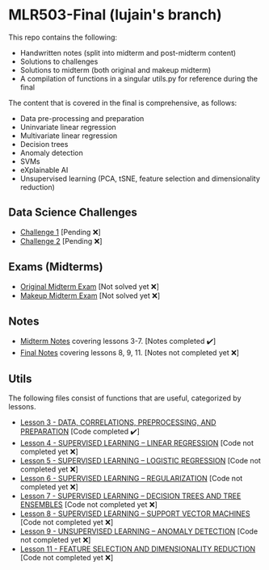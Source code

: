# MLR503-Final (lujain's branch)

This repo contains the following:

- Handwritten notes (split into midterm and post-midterm content)
- Solutions to challenges
- Solutions to midterm (both original and makeup midterm)
- A compilation of functions in a singular utils.py for reference during the final 

The content that is covered in the final is comprehensive, as follows:

- Data pre-processing and preparation
- Uninvariate linear regression
- Multivariate linear regression
- Decision trees
- Anomaly detection
- SVMs
- eXplainable AI
- Unsupervised learning (PCA, tSNE, feature selection and dimensionality reduction)

## Data Science Challenges
- [Challenge 1]() \[Pending :x:\]
- [Challenge 2]() \[Pending :x:\]

## Exams (Midterms)
- [Original Midterm Exam]() \[Not solved yet :x:\]
- [Makeup Midterm Exam]() \[Not solved yet :x:\]

## Notes
- [Midterm Notes](https://github.com/DaraVaram/MLR503-Final/blob/lujain/Notes/Midterm%20Notes.pdf) covering lessons 3-7. \[Notes completed :heavy_check_mark:\]
- [Final Notes](https://github.com/DaraVaram/MLR503-Final/blob/main/Chapters/Lesson%204.md) covering lessons 8, 9, 11. \[Notes not completed yet :x:\]

## Utils
The following files consist of functions that are useful, categorized by lessons. 
- [Lesson 3 - DATA, CORRELATIONS, PREPROCESSING, AND PREPARATION](https://github.com/DaraVaram/MLR503-Final/blob/lujain/Utils/3_data_exploration.py) \[Code completed :heavy_check_mark:\]
- [Lesson 4 - SUPERVISED LEARNING – LINEAR REGRESSION]() \[Code not completed yet :x:\]
- [Lesson 5 - SUPERVISED LEARNING – LOGISTIC REGRESSION]() \[Code not completed yet :x:\]
- [Lesson 6 - SUPERVISED LEARNING – REGULARIZATION]() \[Code not completed yet :x:\]
- [Lesson 7 - SUPERVISED LEARNING – DECISION TREES AND TREE ENSEMBLES]() \[Code not completed yet :x:\]
- [Lesson 8 - SUPERVISED LEARNING – SUPPORT VECTOR MACHINES]() \[Code not completed yet :x:\]
- [Lesson 9 - UNSUPERVISED LEARNING – ANOMALY DETECTION]() \[Code not completed yet :x:\]
- [Lesson 11 - FEATURE SELECTION AND DIMENSIONALITY REDUCTION]() \[Code not completed yet :x:\]

